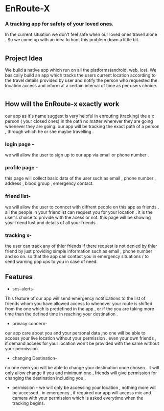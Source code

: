 
# EnRoute-X

### A tracking app for safety of your loved ones.


In the current situation we don't feel safe when our loved ones travell alone . So we come up with an idea to hunt this problem down a little bit.

#
## Project Idea 

We build a native app which run on all the platforms(android, web, ios). We basically build an app which tracks the users current location according to the travel details provided by user and notify the person who requested the location access and inform at a certain interval of time as per users choice.

#

## How will the EnRoute-x exactly work
our app as it's name suggest is very helpful in enrouting (tracking) the a x person ( your closed ones) in the oath no matter wherever they are going whenever they
are going.
our app will be tracking the exact path of a person , through which he or she maybe travelling .

### login page -
 we will allow the user to sign up  to our app via email or phone number .
 
### profile page -
this page will collect basic data of the user such as email , phone number , address , blood group , emergency contact.

### friend list-
we will allow the user to conncet with diffrent people on this app as friends . all the people in your friendlist can request you for your location .
it is the user's choice to provide with the acess or not. this page will be showing yoyr friend lust and details of all your friends .

### tracking x-
the user can track any of thier friends if there request is not denied by thier friend by just providing simple information such as email , phone number and so on.
so that the app can contact you in emergency situations / to send warning pop ups to you in case of need.

## Features 

- sos-alerts-

 This feature of our app will send emergency notifications to the list of friends whom you have allowed access to whenever your route is shifted from the one which is predefined in the app , or if the you are taking more time than the defined time in reaching your destination . 
 
 - privacy concern-
 
our app care about you and your personal data ,no one will be able to access your live location without your permission . even your own friends , if demand accees for your location won't be provided with the same without your permission.

- changing Destination-

 no one  even you will be able to change your destination once chosen . it will only allow change if you and minimum one , friends will give permission for changing the destination including you .

- permission -
 we will only be accessing your location , nothing more will be accessed . in emergency , if required our app will access mic and camera with your permission which is asked everytime when the tracking begins.





